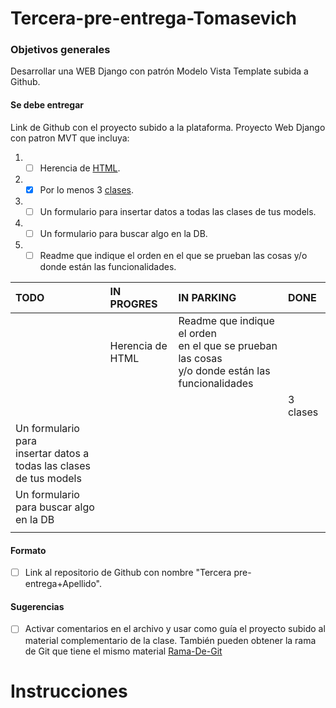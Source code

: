# Tercera-pre-entrega-Tomasevich

### Objetivos generales

Desarrollar una WEB Django con patrón Modelo Vista Template subida a Github.

#### Se debe entregar

Link de Github con el proyecto subido a la plataforma.
Proyecto Web Django con patron MVT que incluya:

1. -[ ] Herencia de [HTML]([templates](TercerPreEntrega%2FMVT%2Ftemplates)).
2. -[x] Por lo menos 3 [clases]([models.py](TercerPreEntrega%2FMVT%2Fmodels.py)).
3. -[ ] Un formulario para insertar datos a todas las clases de tus models.
4. -[ ] Un formulario para buscar algo en la DB.
5. -[ ] Readme que indique el orden en el que se prueban las cosas y/o donde están las funcionalidades.

| TODO                                                                         | IN PROGRES         | IN PARKING                                                                                                 | DONE       |
|:-----------------------------------------------------------------------------|:-------------------|:-----------------------------------------------------------------------------------------------------------|:-----------|
|                                                                              | Herencia de HTML   | Readme que indique el orden <br/>en el que se prueban las cosas <br/>y/o donde están las funcionalidades   |            |
|                                                                              |                    |                                                                                                            | 3 clases   |
| Un formulario para <br/>insertar datos a <br/>todas las clases de tus models |                    |                                                                                                            |            |
| Un formulario para buscar algo en la DB                                      |                    |                                                                                                            |            |
|                                                                              |                    |                                                                                                            |            |

#### Formato

- [ ] Link al repositorio de Github con nombre "Tercera pre-entrega+Apellido".

#### Sugerencias

- [ ] Activar comentarios en el archivo y usar como guía el proyecto subido al material complementario de la clase. 
También pueden obtener la rama de Git que tiene el mismo material 
[Rama-De-Git](https://github.com/NicolasPerezUNLaSMN/ProyectoCoder/tree/42e923e5a69f73d21abc07f4f33f0b899693f98a)

# Instrucciones

